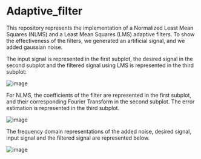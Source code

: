# Adaptive_filter

This repository represents the implementation of a Normalized Least Mean Squares (NLMS) and a Least Mean Squares (LMS) adaptive filters. 
To show the effectiveness of the filters, we generated an artificial signal, and we added gaussian noise. 


The input signal is represented in the first subplot, the desired signal in the second subplot and the filtered signal using LMS is represented in the third subplot:

![image](https://github.com/cristinaa211/Adaptive_filter/assets/61435903/f2d90ecf-2206-40fc-969c-78c11a9489de)

For NLMS, the coefficients of the filter are represented in the first subplot, and their corresponding Fourier Transform in the second subplot. The error estimation is represented in the third subplot.

![image](https://github.com/cristinaa211/Adaptive_filter/assets/61435903/2b110176-e892-4fd2-aa5a-904149147965)


The frequency domain representations of the added noise, desired signal, input signal and the filtered signal are represented below. 


![image](https://github.com/cristinaa211/Adaptive_filter/assets/61435903/dbaf7678-cde5-4770-b9ed-32d0508a57dd)
